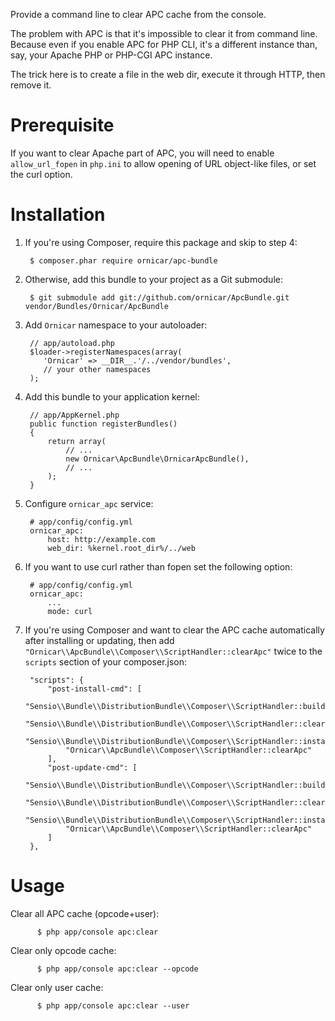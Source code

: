 Provide a command line to clear APC cache from the console.

The problem with APC is that it's impossible to clear it from command line.
Because even if you enable APC for PHP CLI, it's a different instance than,
say, your Apache PHP or PHP-CGI APC instance.

The trick here is to create a file in the web dir, execute it through HTTP,
then remove it.

Prerequisite
============

If you want to clear Apache part of APC, you will need to enable `allow_url_fopen` in `php.ini` to allow opening of URL
object-like files, or set the curl option.



Installation
============

  1. If you're using Composer, require this package and skip to step 4:

          $ composer.phar require ornicar/apc-bundle

  2. Otherwise, add this bundle to your project as a Git submodule:

          $ git submodule add git://github.com/ornicar/ApcBundle.git vendor/Bundles/Ornicar/ApcBundle

  3. Add `Ornicar` namespace to your autoloader:

          // app/autoload.php
          $loader->registerNamespaces(array(
             'Ornicar' => __DIR__.'/../vendor/bundles',
             // your other namespaces
          );

  4. Add this bundle to your application kernel:

          // app/AppKernel.php
          public function registerBundles()
          {
              return array(
                  // ...
                  new Ornicar\ApcBundle\OrnicarApcBundle(),
                  // ...
              );
          }

  5. Configure `ornicar_apc` service:

          # app/config/config.yml
          ornicar_apc:
              host: http://example.com
              web_dir: %kernel.root_dir%/../web

  6. If you want to use curl rather than fopen set the following option:

          # app/config/config.yml
          ornicar_apc:
              ...
              mode: curl

  7. If you're using Composer and want to clear the APC cache automatically after installing or updating, then add `"Ornicar\\ApcBundle\\Composer\\ScriptHandler::clearApc"` twice to the `scripts` section of your composer.json:

          "scripts": {
              "post-install-cmd": [
                  "Sensio\\Bundle\\DistributionBundle\\Composer\\ScriptHandler::buildBootstrap",
                  "Sensio\\Bundle\\DistributionBundle\\Composer\\ScriptHandler::clearCache",
                  "Sensio\\Bundle\\DistributionBundle\\Composer\\ScriptHandler::installAssets",
                  "Ornicar\\ApcBundle\\Composer\\ScriptHandler::clearApc"
              ],
              "post-update-cmd": [
                  "Sensio\\Bundle\\DistributionBundle\\Composer\\ScriptHandler::buildBootstrap",
                  "Sensio\\Bundle\\DistributionBundle\\Composer\\ScriptHandler::clearCache",
                  "Sensio\\Bundle\\DistributionBundle\\Composer\\ScriptHandler::installAssets",
                  "Ornicar\\ApcBundle\\Composer\\ScriptHandler::clearApc"
              ]
          },


Usage
=====

Clear all APC cache (opcode+user):

          $ php app/console apc:clear

Clear only opcode cache:

          $ php app/console apc:clear --opcode

Clear only user cache:

          $ php app/console apc:clear --user
